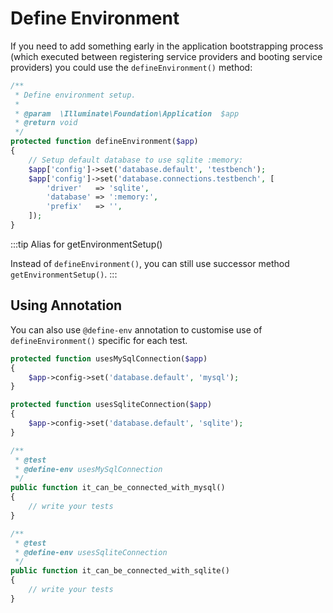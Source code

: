 # Define Environment

If you need to add something early in the application bootstrapping process (which executed between registering service providers and booting service providers) you could use the `defineEnvironment()` method:

```php
/**
 * Define environment setup.
 *
 * @param  \Illuminate\Foundation\Application  $app
 * @return void
 */
protected function defineEnvironment($app)
{
    // Setup default database to use sqlite :memory:
    $app['config']->set('database.default', 'testbench');
    $app['config']->set('database.connections.testbench', [
        'driver'   => 'sqlite',
        'database' => ':memory:',
        'prefix'   => '',
    ]);
}
```

:::tip Alias for getEnvironmentSetup()

Instead of `defineEnvironment()`, you can still use successor method `getEnvironmentSetup()`.
:::

## Using Annotation

You can also use `@define-env` annotation to customise use of `defineEnvironment()` specific for each test.

```php
protected function usesMySqlConnection($app) 
{
    $app->config->set('database.default', 'mysql');
}

protected function usesSqliteConnection($app)
{
    $app->config->set('database.default', 'sqlite');
}

/**
 * @test
 * @define-env usesMySqlConnection
 */
public function it_can_be_connected_with_mysql()
{
    // write your tests
}

/**
 * @test
 * @define-env usesSqliteConnection
 */
public function it_can_be_connected_with_sqlite()
{
    // write your tests
}
```
